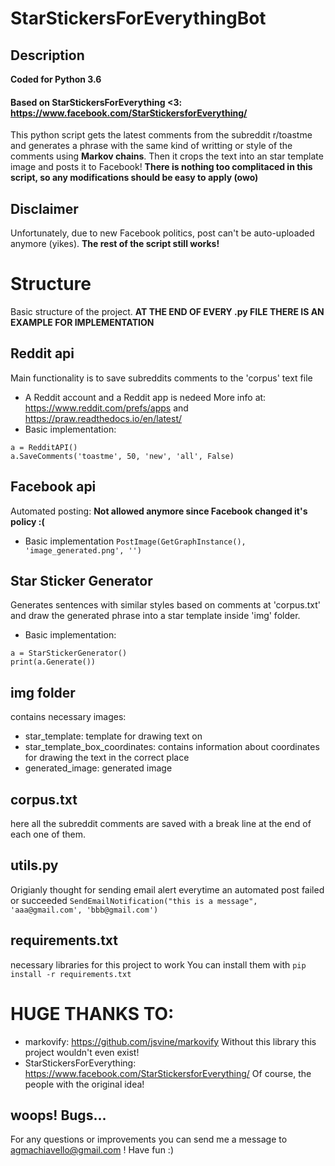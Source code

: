 # StarStickersForEverythingBot
## Description
**Coded for Python 3.6**
#### Based on StarStickersForEverything <3: https://www.facebook.com/StarStickersforEverything/
This python script gets the latest comments from the subreddit r/toastme and generates a phrase with the same kind of writting or style of the comments using **Markov chains**.  Then it crops the text into an star template image and posts it to Facebook! 
**There is nothing too complitaced in this script, so any modifications should be easy to apply (owo)**
## Disclaimer
Unfortunately, due to new Facebook politics, post can't be auto-uploaded anymore (yikes). **The rest of the script still works!**
# Structure
Basic structure of the project. **AT THE END OF EVERY .py FILE THERE IS AN EXAMPLE FOR IMPLEMENTATION**
## Reddit api
Main functionality is to save subreddits comments to the 'corpus' text file
- A Reddit account and a Reddit app is nedeed
More info at: https://www.reddit.com/prefs/apps and https://praw.readthedocs.io/en/latest/
- Basic implementation:
```
a = RedditAPI()
a.SaveComments('toastme', 50, 'new', 'all', False)
```
## Facebook api
Automated posting: **Not allowed anymore since Facebook changed it's policy :(**
- Basic implementation
```PostImage(GetGraphInstance(), 'image_generated.png', '')```
## Star Sticker Generator
Generates sentences with similar styles based on comments at 'corpus.txt' and draw the generated phrase into a star template inside 'img' folder.
- Basic implementation:
```
a = StarStickerGenerator()
print(a.Generate())
```
## img folder
contains necessary images:
- star_template: template for drawing text on
- star_template_box_coordinates: contains information about coordinates for drawing the text in the correct place
- generated_image: generated image
## corpus.txt
here all the subreddit comments are saved with a break line at the end of each one of them.
## utils.py
Origianly thought for sending email alert everytime an automated post failed or succeeded
```SendEmailNotification("this is a message", 'aaa@gmail.com', 'bbb@gmail.com')```
## requirements.txt
necessary libraries for this project to work  You can install them with ```pip install -r requirements.txt```
# HUGE THANKS TO:
- markovify: https://github.com/jsvine/markovify
Without this library this project wouldn't even exist!
- StarStickersForEverything: https://www.facebook.com/StarStickersforEverything/
Of course, the people with the original idea!
## woops! Bugs...
For any questions or improvements you can send me a message to agmachiavello@gmail.com ! Have fun :)
